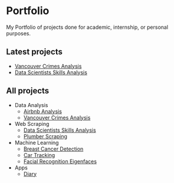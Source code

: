 # Portfolio
My Portfolio of projects done for academic, internship, or personal purposes.

## Latest projects
- [Vancouver Crimes Analysis](https://github.com/NawfelBC/Vancouver_Crime_Analysis)  
- [Data Scientists Skills Analysis](https://github.com/NawfelBC/Data_Scientists_Skills_Analysis)


## All projects
- Data Analysis
  - [Airbnb Analysis](https://github.com/NawfelBC/Airbnb_Analysis)
  - [Vancouver Crimes Analysis](https://github.com/NawfelBC/Vancouver_Crime_Analysis) 
- Web Scraping
  - [Data Scientists Skills Analysis](https://github.com/NawfelBC/Data_Scientists_Skills_Analysis)
  - [Plumber Scraping](https://github.com/NawfelBC/Plumber_Scraping) 
- Machine Learning
  - [Breast Cancer Detection](https://github.com/NawfelBC/Breast_Cancer_Detection) 
  - [Car Tracking](https://github.com/NawfelBC/Car_Tracking)
  - [Facial Recognition Eigenfaces](https://github.com/NawfelBC/Facial_Recognition_Eigenfaces)
- Apps
  - [Diary](https://github.com/NawfelBC/Diary_App)
